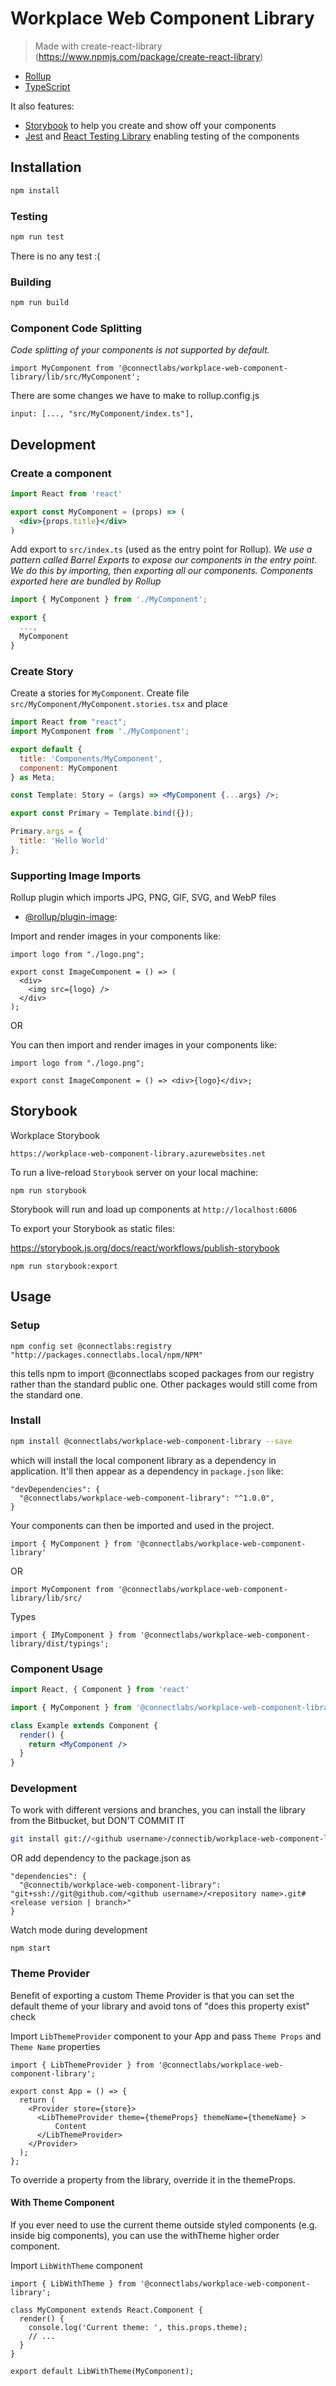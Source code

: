 # Workplace Web Component Library

> Made with create-react-library (https://www.npmjs.com/package/create-react-library)

- [Rollup](https://github.com/rollup/rollup)
- [TypeScript](https://www.typescriptlang.org/)

It also features:

- [Storybook](https://storybook.js.org/) to help you create and show off your components
- [Jest](https://jestjs.io/) and [React Testing Library](https://github.com/testing-library/react-testing-library) enabling testing of the components


## Installation

```bash
npm install 
```

### Testing

```bash
npm run test
```
There is no any test :(

### Building

```bash
npm run build
```


### Component Code Splitting

*Code splitting of your components is not supported by default.*

```
import MyComponent from '@connectlabs/workplace-web-component-library/lib/src/MyComponent';
```

There are some changes we have to make to rollup.config.js

```
input: [..., "src/MyComponent/index.ts"],
```


## Development

### Create a component

```jsx
import React from 'react'

export const MyComponent = (props) => (
  <div>{props.title}</div>
)
```

Add export to `src/index.ts` (used as the entry point for Rollup). 
*We use a pattern called Barrel Exports to expose our components in the entry point. We do this by importing, then exporting all our components. Components exported here are bundled by Rollup*

```jsx
import { MyComponent } from './MyComponent';

export {
  ...,
  MyComponent
}

```

### Create Story

Create a stories for `MyComponent`. Create file `src/MyComponent/MyComponent.stories.tsx` and place

```jsx
import React from "react";
import MyComponent from './MyComponent';

export default {
  title: 'Components/MyComponent',
  component: MyComponent
} as Meta;

const Template: Story = (args) => <MyComponent {...args} />;

export const Primary = Template.bind({});

Primary.args = {  
  title: 'Hello World'
};
```

### Supporting Image Imports

Rollup plugin which imports JPG, PNG, GIF, SVG, and WebP files 
- [@rollup/plugin-image](https://github.com/rollup/plugins/tree/master/packages/image):

Import and render images in your components like:

```tsx
import logo from "./logo.png";

export const ImageComponent = () => (
  <div>
    <img src={logo} />
  </div>
);
```
OR

You can then import and render images in your components like:

```tsx
import logo from "./logo.png";

export const ImageComponent = () => <div>{logo}</div>;
```

## Storybook

Workplace Storybook

```
https://workplace-web-component-library.azurewebsites.net

```

To run a live-reload `Storybook` server on your local machine:

```
npm run storybook
```

Storybook will run and load up components at `http://localhost:6006`


To export your Storybook as static files:

https://storybook.js.org/docs/react/workflows/publish-storybook

```
npm run storybook:export
```

## Usage

### Setup

`npm config set @connectlabs:registry "http://packages.connectlabs.local/npm/NPM"`

this tells npm to import @connectlabs scoped packages from our registry rather than the standard public one. Other packages would still come from the standard one.

### Install 

```bash
npm install @connectlabs/workplace-web-component-library --save 
```

which will install the local component library as a dependency in application. It'll then appear as a dependency in `package.json` like:

```
"devDependencies": {
  "@connectlabs/workplace-web-component-library": "^1.0.0",
}
```

Your components can then be imported and used in the project.

```
import { MyComponent } from '@connectlabs/workplace-web-component-library'
```

OR

```
import MyComponent from '@connectlabs/workplace-web-component-library/lib/src/
```

Types
```
import { IMyComponent } from '@connectlabs/workplace-web-component-library/dist/typings';

```

### Component Usage

```jsx
import React, { Component } from 'react'

import { MyComponent } from '@connectlabs/workplace-web-component-library'

class Example extends Component {
  render() {
    return <MyComponent />
  }
}
```

### Development

To work with different versions and branches, you can install the library from the Bitbucket, but DON'T COMMIT IT

```bash
git install git://<github username>/connectib/workplace-web-component-library.git#<release version | branch> --save

```
OR add dependency to the package.json as

```
"dependencies": {
  "@connectib/workplace-web-component-library": "git+ssh://git@github.com/<github username>/<repository name>.git#<release version | branch>"
}
```
Watch mode during development

```
npm start
```

### Theme Provider

Benefit of exporting a custom Theme Provider is that you can set the default theme of your library and avoid tons of "does this property exist" check

Import `LibThemeProvider` component to your App and pass `Theme Props` and `Theme Name` properties

```
import { LibThemeProvider } from '@connectlabs/workplace-web-component-library';

export const App = () => {
  return (
    <Provider store={store}>
      <LibThemeProvider theme={themeProps} themeName={themeName} >
          Content
      </LibThemeProvider>
    </Provider>
  );
};

```
To override a property from the library, override it in the themeProps.


#### With Theme Component

If you ever need to use the current theme outside styled components (e.g. inside big components), you can use the withTheme higher order component.

Import `LibWithTheme` component

```
import { LibWithTheme } from '@connectlabs/workplace-web-component-library';

class MyComponent extends React.Component {
  render() {
    console.log('Current theme: ', this.props.theme);
    // ...
  }
}

export default LibWithTheme(MyComponent);
```
